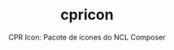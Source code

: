 ---
layout: project

permalink: /projetos/cpricon/

title: cpricon
subtitle: "CPR Icon: Pacote de ícones do NCL Composer"

duration: 2017 - 2017

excerpt: "Pacote de ícones utilizado pelos plugins do NCL Composer para representar as entidades da NCL."

categories: 
 - projects
 - tools
 
tags:
  - icon
  - cpricon
  - nclcomposer
  - telemidia
  - puc-rio
---